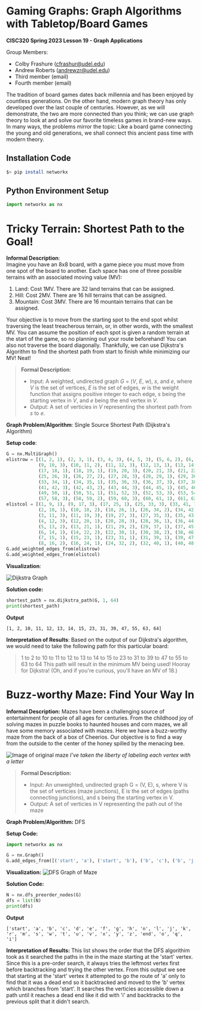 # Gaming Graphs: Graph Algorithms with Tabletop/Board Games

**CISC320 Spring 2023 Lesson 19 - Graph Applications**

Group Members:
* Colby Frashure (cfrashur@udel.edu)
* Andrew Roberts (andrewzr@udel.edu)
* Third member (email)
* Fourth member (email)

The tradition of board games dates back millennia and has been enjoyed by countless generations.
On the other hand, modern graph theory has only developed over the last couple of centuries.
However, as we will demonstrate, the two are more connected than you think; we can use graph
theory to look at and solve our favorite timeless games in brand-new ways. In many ways,
the problems mirror the topic: Like a board game connecting the young and old generations, we
shall connect this ancient pass time with modern theory.

## Installation Code

```sh
$> pip install networkx
```

## Python Environment Setup

```python
import networkx as nx
```

# Tricky Terrain: Shortest Path to the Goal!

**Informal Description**:  
Imagine you have an 8x8 board, with a game piece you must move from one spot of the board to another.
Each space has one of three possible terrains with an associated moving value (MV):
1. Land: Cost 1MV. There are 32 land terrains that can be assigned.
2. Hill: Cost 2MV. There are 16 hill terrains that can be assigned.
3. Mountain: Cost 3MV. There are 16 mountain terrains that can be assigned.

Your objective is to move from the starting spot to the end spot whilst traversing
the least treacherous terrain, or, in other words, with the smallest MV.
You can assume the position of each spot is given a random terrain at the start of the game, so no
planning out your route beforehand! You can also not traverse the board diagonally. Thankfully, we can use 
Dijkstra's Algorithm to find the shortest path from start to finish while minimizing our MV! Neat!

> **Formal Description**:
>  * Input: A weighted, undirected graph *G* = (*V*, *E*, *w*), *s*, and *e*, where *V* is the set of vertices, 
*E* is the set of edges, *w* is the weight function that assigns positive integer to each edge, 
*s* being the starting vertex in *V*, and *e* being the end vertex in *V*.
>  * Output: A set of verticies in *V* representing the shortest path from *s* to *e*.

**Graph Problem/Algorithm**: Single Source Shortest Path (Dijkstra's Algorithm)


**Setup code**:

```python
G = nx.MultiGraph()
elistrow = [(1, 2, 1), (2, 3, 1), (3, 4, 3), (4, 5, 3), (5, 6, 2), (6, 7, 1), (7, 8, 1),
            (9, 10, 3), (10, 11, 2), (11, 12, 3), (12, 13, 1), (13, 14, 1),(14, 15, 2), (15, 16, 1),
            (17, 18, 1), (18, 19, 1), (19, 20, 3), (20, 21, 3), (21, 22, 2), (22, 23, 1), (23, 24, 1)
            (25, 26, 3), (26, 27, 2), (27, 28, 3), (28, 29, 1), (29, 30, 1), (30, 31, 2), (31, 32, 1),
            (33, 34, 1), (34, 35, 1), (35, 36, 3), (36, 37, 3), (37, 38, 2), (38, 39, 1), (39, 40, 1),
            (41, 42, 3), (42, 43, 2), (43, 44, 3), (44, 45, 1), (45, 46, 1), (46, 47, 2), (47, 48, 1),
            (49, 50, 1), (50, 51, 1), (51, 52, 3), (52, 53, 3), (53, 54, 2), (54, 55, 1), (55, 56, 1),
            (57, 58, 3), (58, 59, 2), (59, 60, 3), (60, 61, 1), (61, 62, 1), (62, 63, 2), (63, 64, 1)]
elistcol = [(1, 9, 1), (9, 17, 3), (17, 25, 1), (25, 33, 3), (33, 41, 1), (41, 49, 3), (49, 57, 1),
            (2, 10, 1), (10, 18, 2), (18, 26, 1), (26, 34, 2), (34, 42, 1), (42, 50, 2), (50, 58, 1),
            (3, 11, 3), (11, 19, 3), (19, 27, 3), (27, 35, 3), (35, 43, 3), (43, 51, 3), (51, 59, 3),
            (4, 12, 3), (12, 20, 1), (20, 28, 3), (28, 36, 1), (36, 44, 3), (44, 52, 1), (52, 60, 3),
            (5, 13, 2), (13, 21, 1), (21, 29, 2), (29, 37, 1), (37, 45, 2), (45, 53, 1), (53, 61, 2),
            (6, 14, 1), (14, 22, 2), (22, 30, 1), (30, 38, 2), (38, 46, 1), (46, 54, 2), (54, 62, 1),
            (7, 15, 1), (15, 23, 1), (23, 31, 1), (31, 39, 1), (39, 47, 1), (47, 55, 1), (55, 63, 1),
            (8, 16, 2), (16, 24, 1), (24, 32, 2), (32, 40, 1), (40, 48, 2), (48, 56, 1), (56, 64, 2),]
G.add_weighted_edges_from(elistrow)
G.add_weighted_edges_from(elistcol)
```

**Visualization**:

![Dijkstra Graph](./dijkstra_graph.png)

**Solution code:**

```python
shortest_path = nx.dijkstra_path(G, 1, 64)
print(shortest_path)
```

**Output**

```
[1, 2, 10, 11, 12, 13, 14, 15, 23, 31, 39, 47, 55, 63, 64]
```

**Interpretation of Results**:
Based on the output of our Dijkstra's algorithm, we would need to take the following path for this particular board:
>1 to 2 to 10 to 11 to 12 to 13 to 14 to 15 to 23 to 31 to 39 to 47 to 55 to 63 to 64
This path will result in the minimum MV being used! Hooray for Dijkstra! (Oh, and if you're curious, you'll have an MV of 18.)


# Buzz-worthy Maze: Find Your Way In

**Informal Description:**
Mazes have been a challenging source of entertainment for people of all ages for centuries. From the childhood joy of solving mazes in puzzle books to haunted houses and corn mazes, we all have some memory associated with mazes. Here we have a buzz-worthy maze from the back of a box of Cheerios. Our objective is to find a way from the outside to the center of the honey spilled by the menacing bee.

![Image of original maze](./maze.png)
*I've taken the liberty of labeling each vertex with a letter*

>**Formal Description:**
> * Input: An unweighted, undirected graph G = (V, E), s, where V is the set of verticies (maze junctions), E is the set of edges (paths connecting junctions), and s being the starting vertex in V.
> * Output: A set of verticies in V representing the path out of the maze

**Graph Problem/Algorithm:** DFS

**Setup Code:**

```python
import networkx as nx

G = nx.Graph()
G.add_edges_from([('start', 'a'), ('start', 'b'), ('b', 'c'), ('b', 'j'), ('c', 'd'), ('c', 'e'), ('e', 'f'), ('e', 'g'), ('g', 'h'), ('g', 'i'), ('j', 'k'), ('k', 'r'), ('j', 'l'), ('l', 'm'), ('l', 'n'), ('m', 'k'), ('n', 'o'), ('n', 'q'), ('n', 'h'), ('k', 'x'), ('x', 'y'), ('x', 'z'), ('m', 's'), ('s', 'w'), ('s', 't'), ('t', 'u'), ('t', 'v'), ('z', 'end')])
```

**Visualization:**
![DFS Graph of Maze](./DFS-maze-graph.png)

**Solution Code:**

```python
N = nx.dfs_preorder_nodes(G)
dfs = list(N)
print(dfs)
```

**Output**

```
['start', 'a', 'b', 'c', 'd', 'e', 'f', 'g', 'h', 'n', 'l', 'j', 'k', 'r', 'm', 's', 'w', 't', 'u', 'v', 'x', 'y', 'z', 'end', 'o', 'q', 'i']
```

**Interpretation of Results:**
This list shows the order that the DFS algorithim took as it searched the paths in the in the maze starting at the 'start' vertex. Since this is a pre-order search, it always tries the leftmost vertex first before backtracking and trying the other vertex. From this output we see that starting at the 'start' vertex it attempted to go the route of 'a' only to find that it was a dead end so it backtracked and moved to the 'b' vertex which branches from 'start'. It searches the verticies accessible down a path until it reaches a dead end like it did with 'i' and backtracks to the previous split that it didn't search.

